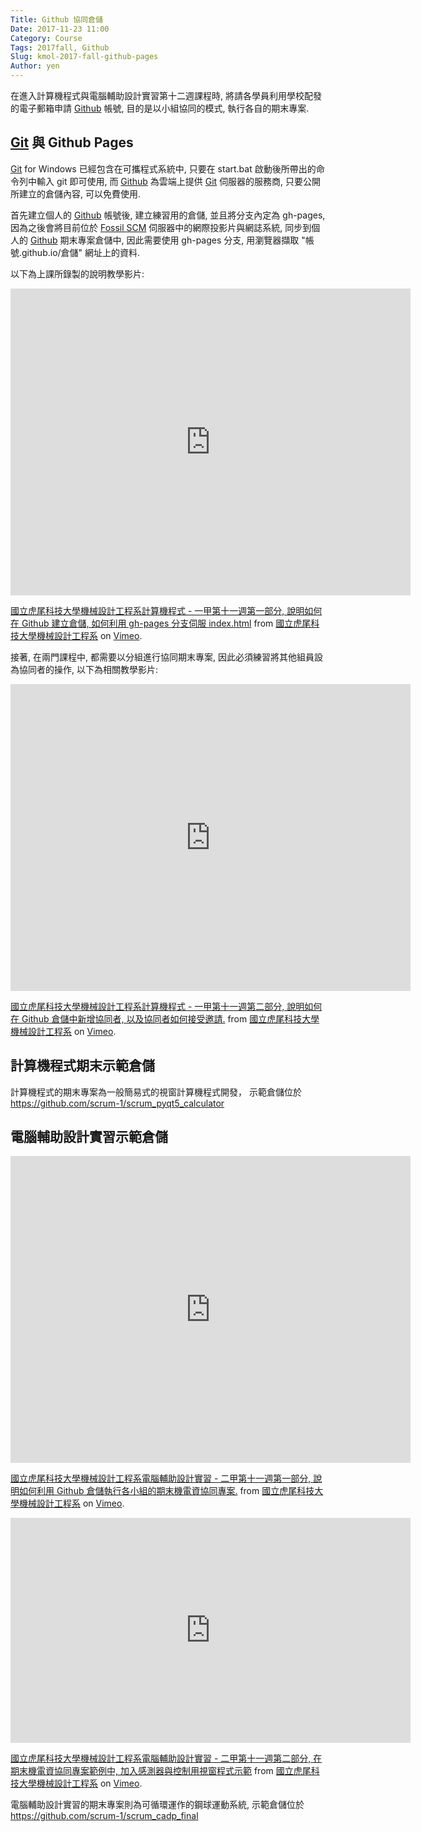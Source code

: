 ```yaml
---
Title: Github 協同倉儲
Date: 2017-11-23 11:00
Category: Course
Tags: 2017fall, Github
Slug: kmol-2017-fall-github-pages
Author: yen
---
```


在進入計算機程式與電腦輔助設計實習第十二週課程時, 將請各學員利用學校配發的電子郵箱申請 [Github] 帳號, 目的是以小組協同的模式, 執行各自的期末專案.

<!-- PELICAN_END_SUMMARY -->

[Git] 與 Github Pages
---

[Git] for Windows 已經包含在可攜程式系統中, 只要在 start.bat 啟動後所帶出的命令列中輸入 git 即可使用, 而 [Github] 為雲端上提供 [Git] 伺服器的服務商, 只要公開所建立的倉儲內容, 可以免費使用.

[Git]: https://git-scm.com/
[Github]: https://github.com/
[Fossil SCM]: https://www.fossil-scm.org
[Github Pages]: https://pages.github.com/

首先建立個人的 [Github] 帳號後, 建立練習用的倉儲, 並且將分支內定為 gh-pages, 因為之後會將目前位於 [Fossil SCM] 伺服器中的網際投影片與網誌系統, 同步到個人的 [Github] 期末專案倉儲中, 因此需要使用 gh-pages 分支, 用瀏覽器擷取 "帳號.github.io/倉儲" 網址上的資料.

以下為上課所錄製的說明教學影片:

<iframe src="https://player.vimeo.com/video/244140958" width="640" height="491" frameborder="0" webkitallowfullscreen mozallowfullscreen allowfullscreen></iframe>
<p><a href="https://vimeo.com/244140958">國立虎尾科技大學機械設計工程系計算機程式 - 一甲第十一週第一部分, 說明如何在 Github 建立倉儲, 如何利用 gh-pages 分支伺服 index.html</a> from <a href="https://vimeo.com/user24079973">國立虎尾科技大學機械設計工程系</a> on <a href="https://vimeo.com">Vimeo</a>.</p>

接著, 在兩門課程中, 都需要以分組進行協同期末專案, 因此必須練習將其他組員設為協同者的操作, 以下為相關教學影片:

<iframe src="https://player.vimeo.com/video/244145500" width="640" height="491" frameborder="0" webkitallowfullscreen mozallowfullscreen allowfullscreen></iframe>
<p><a href="https://vimeo.com/244145500">國立虎尾科技大學機械設計工程系計算機程式 - 一甲第十一週第二部分, 說明如何在 Github 倉儲中新增協同者, 以及協同者如何接受邀請.</a> from <a href="https://vimeo.com/user24079973">國立虎尾科技大學機械設計工程系</a> on <a href="https://vimeo.com">Vimeo</a>.</p>

計算機程式期末示範倉儲
---

計算機程式的期末專案為一般簡易式的視窗計算機程式開發， 示範倉儲位於 <https://github.com/scrum-1/scrum_pyqt5_calculator>

電腦輔助設計實習示範倉儲
---

<iframe src="https://player.vimeo.com/video/244161166" width="640" height="491" frameborder="0" webkitallowfullscreen mozallowfullscreen allowfullscreen></iframe>
<p><a href="https://vimeo.com/244161166">國立虎尾科技大學機械設計工程系電腦輔助設計實習 - 二甲第十一週第一部分, 說明如何利用 Github 倉儲執行各小組的期末機電資協同專案.</a> from <a href="https://vimeo.com/user24079973">國立虎尾科技大學機械設計工程系</a> on <a href="https://vimeo.com">Vimeo</a>.</p>

<iframe src="https://player.vimeo.com/video/244294061" width="640" height="360" frameborder="0" webkitallowfullscreen mozallowfullscreen allowfullscreen></iframe>
<p><a href="https://vimeo.com/244294061">國立虎尾科技大學機械設計工程系電腦輔助設計實習 - 二甲第十一週第二部分, 在期末機電資協同專案範例中, 加入感測器與控制用視窗程式示範</a> from <a href="https://vimeo.com/user24079973">國立虎尾科技大學機械設計工程系</a> on <a href="https://vimeo.com">Vimeo</a>.</p>

電腦輔助設計實習的期末專案則為可循環運作的鋼球運動系統, 示範倉儲位於 <https://github.com/scrum-1/scrum_cadp_final>